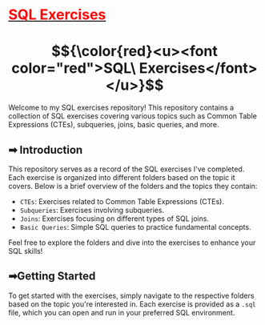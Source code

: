 # <u><font color="red">SQL Exercises</font></u>
	
# $${\color{red}<u><font color="red">SQL\ Exercises</font></u>}$$







Welcome to my SQL exercises repository! This repository contains a collection of SQL exercises covering various topics such as Common Table Expressions (CTEs), subqueries, joins, basic queries, and more.

## ➡ Introduction

This repository serves as a record of the SQL exercises I've completed. Each exercise is organized into different folders based on the topic it covers. Below is a brief overview of the folders and the topics they contain:

- `CTEs`: Exercises related to Common Table Expressions (CTEs).
- `Subqueries`: Exercises involving subqueries.
- `Joins`: Exercises focusing on different types of SQL joins.
- `Basic Queries`: Simple SQL queries to practice fundamental concepts.

Feel free to explore the folders and dive into the exercises to enhance your SQL skills!

## ➡Getting Started

To get started with the exercises, simply navigate to the respective folders based on the topic you're interested in. Each exercise is provided as a `.sql` file, which you can open and run in your preferred SQL environment.
